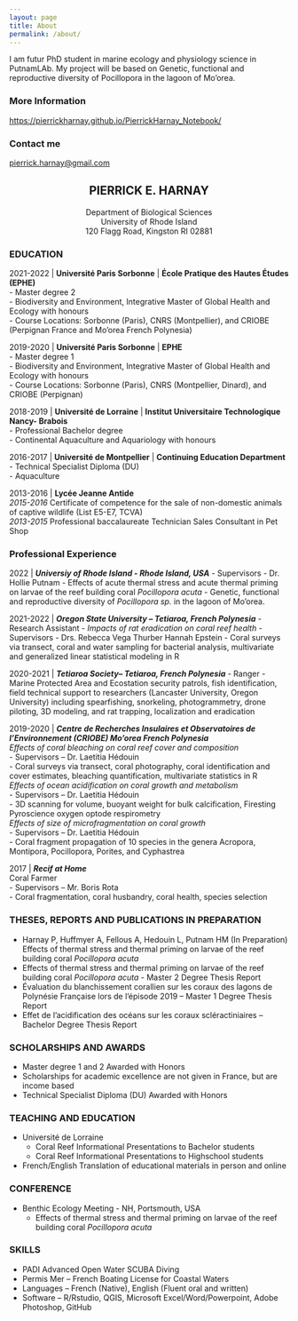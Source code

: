 ```yaml
---
layout: page
title: About
permalink: /about/
---
```


I am futur PhD student in marine ecology and physiology science in PutnamLAb. My project will be based on Genetic, functional and reproductive diversity of Pocillopora in the lagoon of Mo’orea. 
 

### More Information

https://pierrickharnay.github.io/PierrickHarnay_Notebook/

### Contact me

[pierrick.harnay@gmail.com](mailto:Pierrick_harnay@uri.com)


## <center>PIERRICK E. HARNAY</center><center>Department of Biological Sciences</center><center>University of Rhode Island</center><center>120 Flagg Road, Kingston RI 02881</center>### EDUCATION2021-2022 | **Université Paris Sorbonne** | **École Pratique des Hautes Études (EPHE)**   
	- Master degree 2  
		- Biodiversity and Environment, Integrative Master of 		  Global Health and Ecology with honours   
		- Course Locations: Sorbonne (Paris), CNRS (Montpellier), and CRIOBE
		  (Perpignan France and Mo’orea French Polynesia)  
		  
2019-2020 | **Université Paris Sorbonne** | **EPHE**   
	- Master degree 1   
		- Biodiversity and Environment, Integrative Master of Global Health 		  and Ecology with honours   
		- Course Locations: Sorbonne (Paris), CNRS (Montpellier, Dinard), 		  and CRIOBE (Perpignan)  
		
2018-2019 | **Université de Lorraine** | **Institut Universitaire Technologique Nancy- Brabois**  
	- Professional Bachelor degree   
		- Continental Aquaculture and Aquariology with honours   
		
2016-2017 | **Université de Montpellier** | **Continuing Education Department**   
	- Technical Specialist Diploma (DU)  
		- Aquaculture   
		
2013-2016 | **Lycée Jeanne Antide**   
*2015-2016* Certificate of competence for the sale of non-domestic animals of captive wildlife (List E5-E7, TCVA)   
*2013-2015* Professional baccalaureate Technician Sales Consultant in Pet Shop   
### Professional Experience
2022 | ***Universiy of Rhode Island - Rhode Island, USA***
		- Supervisors - Dr. Hollie Putnam
	- Effects of acute thermal stress and acute thermal priming on larvae of 	  the reef building coral *Pocillopora acuta*
	- Genetic, functional and reproductive diversity of *Pocillopora sp.* in 	  the lagoon of Mo’orea.

2021-2022 | ***Oregon State University – Tetiaroa, French Polynesia***
		- Research Assistant - *Impacts of rat eradication on coral reef health*
		- Supervisors - Drs. Rebecca Vega Thurber Hannah Epstein
	- Coral surveys via transect, coral and water sampling for bacterial 	  analysis, multivariate and generalized linear statistical modeling in 	  R
	
2020-2021 | ***Tetiaroa Society– Tetiaroa, French Polynesia***
		- Ranger 
	- Marine Protected Area and Ecostation security patrols, fish 	  identification, field technical support to researchers (Lancaster 	  University, Oregon University) including spearfishing, snorkeling, 	  photogrammetry, drone piloting, 3D modeling, and rat trapping, 	  localization and eradication

2019-2020 | ***Centre de Recherches Insulaires et Observatoires de l’Environnement (CRIOBE) Mo’orea French Polynesia***   
	*Effects of coral bleaching on coral reef cover and composition*   
		- Supervisors – Dr. Laetitia Hédouin   
	- Coral surveys via transect, coral photography, coral identification 	  and cover estimates, bleaching quantification, multivariate statistics 	  in R   
	*Effects of ocean acidification on coral growth and metabolism*   
		- Supervisors – Dr. Laetitia Hédouin   
	- 3D scanning for volume, buoyant weight for bulk calcification, 	  Firesting Pyroscience oxygen optode respirometry   
	*Effects of size of microfragmentation on coral growth*   
		- Supervisors – Dr. Laetitia Hédouin   
	- Coral fragment propagation of 10 species in the genera Acropora, 	  Montipora, Pocillopora, Porites, and Cyphastrea   

2017 | ***Recif at Home***   
	Coral Farmer   
	- Supervisors – Mr. Boris Rota   
	- Coral fragmentation, coral husbandry, coral health, species selection   
### THESES, REPORTS AND PUBLICATIONS IN PREPARATION
- Harnay P, Huffmyer A, Fellous A, Hedouin L, Putnam HM (In Preparation) Effects of thermal stress and thermal priming on larvae of the reef building coral *Pocillopora acuta*   
- Effects of thermal stress and thermal priming on larvae of the reef building coral *Pocillopora acuta* - Master 2 Degree Thesis Report   
- Évaluation du blanchissement corallien sur les coraux des lagons de Polynésie Française lors de l’épisode 2019 – Master 1 Degree Thesis Report   
- Effet de l’acidification des océans sur les coraux scléractiniaires – Bachelor Degree Thesis Report   
	   ### SCHOLARSHIPS AND AWARDS
- Master degree 1 and 2 Awarded with Honors   
- Scholarships for academic excellence are not given in France, but are income based   
- Technical Specialist Diploma (DU) Awarded with Honors   
### TEACHING AND EDUCATION
- Université de Lorraine 
	- Coral Reef Informational Presentations to Bachelor students   
	- Coral Reef Informational Presentations to Highschool students 
- French/English Translation of educational materials in person and online   ### CONFERENCE
- Benthic Ecology Meeting - NH, Portsmouth, USA 
	- Effects of thermal stress and thermal priming on larvae of the reef 	  building coral *Pocillopora acuta*

### SKILLS 
- PADI Advanced Open Water SCUBA Diving
- Permis Mer – French Boating License for Coastal Waters
- Languages – French (Native), English (Fluent oral and written)
- Software – R/Rstudio, QGIS, Microsoft Excel/Word/Powerpoint, Adobe Photoshop, GitHub
